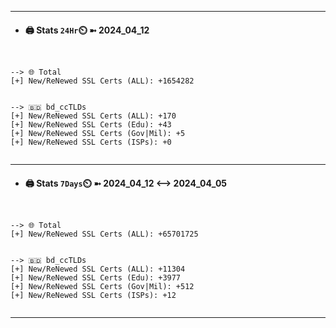 

---
- #### 🖨️ **Stats** `24Hr`⏲️ ➼ 2024_04_12
```console


--> 🌐 Total
[+] New/ReNewed SSL Certs (ALL): +1654282


--> 🇧🇩 bd_ccTLDs
[+] New/ReNewed SSL Certs (ALL): +170
[+] New/ReNewed SSL Certs (Edu): +43
[+] New/ReNewed SSL Certs (Gov|Mil): +5
[+] New/ReNewed SSL Certs (ISPs): +0


```

---
- #### 🖨️ **Stats** `7Days`⏲️ ➼ 2024_04_12 <--> 2024_04_05
```console


--> 🌐 Total
[+] New/ReNewed SSL Certs (ALL): +65701725


--> 🇧🇩 bd_ccTLDs
[+] New/ReNewed SSL Certs (ALL): +11304
[+] New/ReNewed SSL Certs (Edu): +3977
[+] New/ReNewed SSL Certs (Gov|Mil): +512
[+] New/ReNewed SSL Certs (ISPs): +12


```

---


